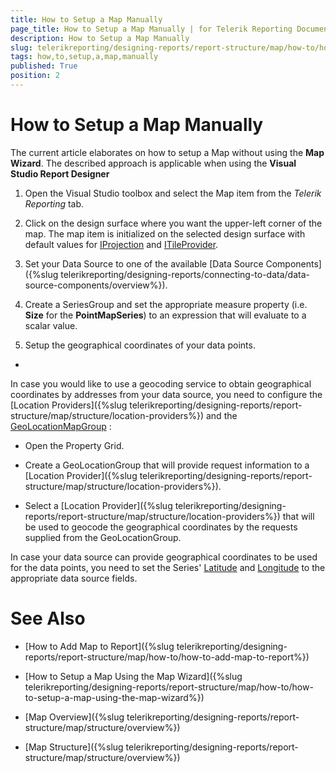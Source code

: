 ```yaml
---
title: How to Setup a Map Manually
page_title: How to Setup a Map Manually | for Telerik Reporting Documentation
description: How to Setup a Map Manually
slug: telerikreporting/designing-reports/report-structure/map/how-to/how-to-setup-a-map-manually
tags: how,to,setup,a,map,manually
published: True
position: 2
---
```


# How to Setup a Map Manually



The current article elaborates on how to setup a Map without using the __Map Wizard__. The described approach is         applicable when using the __Visual Studio Report Designer__ 

1. Open the Visual Studio toolbox and select the Map item from the *Telerik Reporting* tab.                 

1. Click on the design surface where you want the upper-left corner of the map.                     The map item is initialized on the selected design surface with default values for                    [IProjection](/reporting/api/Telerik.Reporting.IProjection)                    and  [ITileProvider](/reporting/api/Telerik.Reporting.ITileProvider).                 

1. Set your Data Source to one of the available [Data Source Components]({%slug telerikreporting/designing-reports/connecting-to-data/data-source-components/overview%}).                 

1. Create a SeriesGroup and set the appropriate measure property (i.e. __Size__ for the __PointMapSeries__)                   to an expression that will evaluate to a scalar value.                 

1. Setup the geographical coordinates of your data points.

+ 

In case you would like to use a geocoding service to obtain geographical coordinates by addresses from your data source,                       you need to configure the [Location Providers]({%slug telerikreporting/designing-reports/report-structure/map/structure/location-providers%}) and the                        [GeoLocationMapGroup](/reporting/api/Telerik.Reporting.GeoLocationMapGroup) :                     

* Open the Property Grid.

* Create a GeoLocationGroup that will provide request information to a [Location Provider]({%slug telerikreporting/designing-reports/report-structure/map/structure/location-providers%}).                           

* Select a [Location Provider]({%slug telerikreporting/designing-reports/report-structure/map/structure/location-providers%}) that will be used to geocode the geographical coordinates by the requests supplied from the GeoLocationGroup.                           

In case your data source can provide geographical coordinates to be used for the data points,                       you need to set the Series'  [Latitude](/reporting/api/Telerik.Reporting.PointMapSeries#Telerik_Reporting_PointMapSeries_Latitude)  and                        [Longitude](/reporting/api/Telerik.Reporting.PointMapSeries#Telerik_Reporting_PointMapSeries_Longitude)  to the appropriate data source fields.                      


# See Also

 

* [How to Add Map to Report]({%slug telerikreporting/designing-reports/report-structure/map/how-to/how-to-add-map-to-report%})

 

* [How to Setup a Map Using the Map Wizard]({%slug telerikreporting/designing-reports/report-structure/map/how-to/how-to-setup-a-map-using-the-map-wizard%})

 

* [Map Overview]({%slug telerikreporting/designing-reports/report-structure/map/structure/overview%})

 

* [Map Structure]({%slug telerikreporting/designing-reports/report-structure/map/structure/overview%})

